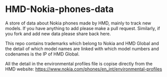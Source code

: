 # HMD-Nokia-phones-data
A store of data about Nokia phones made by HMD, mainly to track new models. If you have anything to add please make a pull request. Similarly, if you fork and add new data please share back here.

This repo contains trademarks which belong to Nokia and HMD Global and the detail of which model names are linked with which model numbers and codenames is the IP of HMD Global.

All the detail in the environmental profiles file is copise directly from the HMD website: https://www.nokia.com/phones/en_int/environmental-profiles
